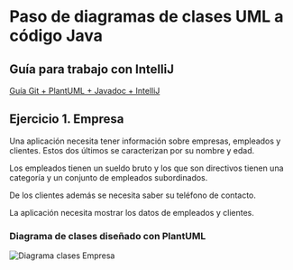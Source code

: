 # Paso de diagramas de clases UML a código Java

## Guía para trabajo con IntelliJ
[Guía Git + PlantUML + Javadoc + IntelliJ](Guía-IntelliJ.md)

## Ejercicio 1. Empresa

Una aplicación necesita tener información sobre empresas, empleados y clientes. Estos dos últimos se caracterizan por su nombre y edad.

Los empleados tienen un sueldo bruto y los que son directivos tienen una categoría y un conjunto de empleados subordinados.

De los clientes además se necesita saber su teléfono de contacto. 

La aplicación necesita mostrar los datos de empleados y clientes.

### Diagrama de clases diseñado con PlantUML
![Diagrama clases Empresa](http://www.plantuml.com/plantuml/proxy?cache=no&src=https://raw.githubusercontent.com/carlosgs-iesquevedo/UML2JavaEmpresa/master/puml/dcls-empresa.puml)